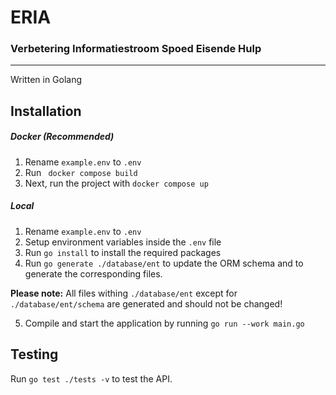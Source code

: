 # ERIA

### Verbetering Informatiestroom Spoed Eisende Hulp

---

Written in Golang

## Installation

##### Docker (Recommended)

1. Rename `example.env` to `.env`
2. Run ` docker compose build`
3. Next, run the project with `docker compose up `

##### Local

1. Rename `example.env` to `.env`
2. Setup environment variables inside the `.env` file
3. Run `go install` to install the required packages
4. Run `go generate ./database/ent` to update the ORM schema and to generate the corresponding files.

<b>Please note:</b> All files withing `./database/ent` except for `./database/ent/schema` are generated and should not be changed!

5. Compile and start the application by running `go run --work main.go`

## Testing

Run `go test ./tests -v` to test the API.
